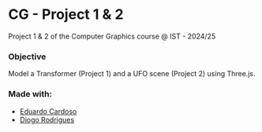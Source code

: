 # CG - Project 1 & 2
Project 1 & 2 of the Computer Graphics course @ IST - 2024/25

### Objective
Model a Transformer (Project 1) and a UFO scene (Project 2) using Three.js.

### Made with:
- [Eduardo Cardoso](https://github.com/eduardopalricas33)
- [Diogo Rodrigues](https://github.com/diogoadr)
